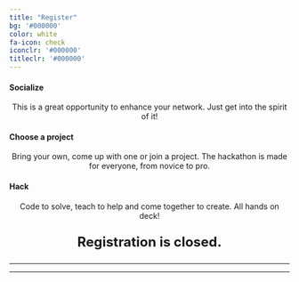 ```yaml
---
title: "Register"
bg: '#000000'
color: white
fa-icon: check
iconclr: '#000000'
titleclr: '#000000'
---
```


<div class="row features">
  <div class="col s12 m4 feature">
    <center><i class="fa fa-comments-o fa-4x fa-align-center">
    </i></center>
    <h4> Socialize </h4>
    <p style="text-align:center"> This is a great opportunity to enhance your network. Just get into the spirit of it! </p>
  </div>
  <div class="col s12 m4 feature">
    <center><i class="fa fa-laptop fa-4x fa-align-center">
    </i></center>
    <h4> Choose a project </h4>
    <p style="text-align:center"> Bring your own, come up with one or join a project. The hackathon is made for everyone, from novice to pro.</p>
  </div>
  <div class="col s12 m4 feature">
    <center><i class="fa fa-terminal fa-4x fa-align-center">
    </i></center>
    <h4> Hack </h4>
    <p style="text-align:center"> Code to solve, teach to help and come together to create. All hands on deck!</p>
  </div>
</div>

<center><i class="fa fa-exclamation-triangle fa-4x fa-align-center" style="color:white"></i></center>
<p style ="text-align: center; font-weight: bold; font-size:24px;"> Registration is closed. </p>

***

<!--- <center><a class="waves-effect waves-light btn red" href="https://agahkarakuzu.typeform.com/to/T8vk4k" target="blank">REGISTER</a></center> --->

***
